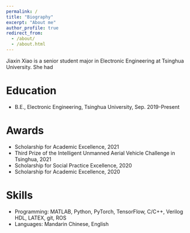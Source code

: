 ```yaml
---
permalink: /
title: "Biography"
excerpt: "About me"
author_profile: true
redirect_from: 
  - /about/
  - /about.html
---
```


Jiaxin Xiao is a senior student major in Electronic Engineering at Tsinghua University. She had 

Education
======
* B.E., Electronic Engineering, Tsinghua University, Sep. 2019-Present

Awards
======
* Scholarship for Academic Excellence, 2021
* Third Prize of the Intelligent Unmanned Aerial Vehicle Challenge in Tsinghua, 2021
* Scholarship for Social Practice Excellence, 2020
* Scholarship for Academic Excellence, 2020

Skills
======
* Programming: MATLAB, Python, PyTorch, TensorFlow, C/C++, Verilog HDL, LATEX, git, ROS
* Languages: Mandarin Chinese, English


